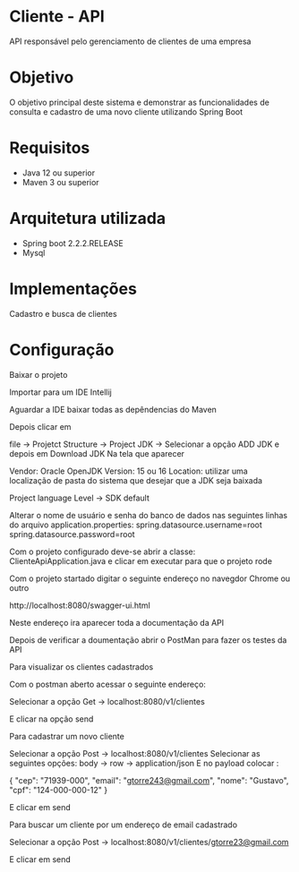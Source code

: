 # Cliente - API

API responsável pelo gerenciamento de clientes de uma empresa

# Objetivo

O objetivo principal deste sistema e demonstrar as funcionalidades de consulta e cadastro de uma novo cliente
utilizando Spring Boot

# Requisitos
* Java 12 ou superior
* Maven 3 ou superior

# Arquitetura utilizada
* Spring boot 2.2.2.RELEASE
* Mysql

# Implementações
Cadastro e busca de clientes

# Configuração

Baixar o projeto 

Importar para um IDE Intellij

Aguardar a IDE baixar todas as depêndencias do Maven

Depois clicar em 

file -> Projetct Structure -> Project JDK -> Selecionar a opção ADD JDK e depois em Download JDK
Na tela que aparecer 

Vendor: Oracle OpenJDK
Version: 15 ou 16 
Location: utilizar uma localização de pasta do sistema que desejar que a JDK seja baixada

Project language Level -> SDK default

Alterar o nome de usuário e senha do banco de dados  nas seguintes linhas do arquivo application.properties:
spring.datasource.username=root
spring.datasource.password=root

Com o projeto configurado deve-se abrir a classe: ClienteApiApplication.java
e clicar em executar para que o projeto rode

Com o projeto startado digitar o seguinte endereço no navegdor Chrome ou outro

http://localhost:8080/swagger-ui.html

Neste endereço ira aparecer toda a documentação da API 

Depois de verificar a doumentação abrir o PostMan para fazer os testes da API 
 
Para visualizar os clientes cadastrados

Com o postman aberto acessar o seguinte endereço:

Selecionar a opção Get -> localhost:8080/v1/clientes

E clicar na opção send
 
Para cadastrar um novo cliente

Selecionar a opção Post -> localhost:8080/v1/clientes
Selecionar as seguintes opções: body -> row -> application/json
E no payload colocar :

{
  "cep": "71939-000",
  "email": "gtorre243@gmail.com",
  "nome": "Gustavo",
  "cpf": "124-000-000-12"
}

E clicar em send 

Para buscar um cliente por um endereço de email cadastrado 

Selecionar a opção Post -> localhost:8080/v1/clientes/gtorre23@gmail.com

E clicar em send